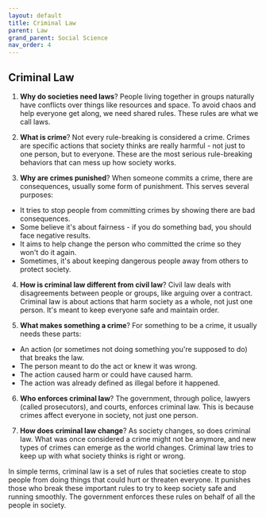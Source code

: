 ```yaml
---
layout: default
title: Criminal Law
parent: Law
grand_parent: Social Science
nav_order: 4
---
```


## Criminal Law

1. **Why do societies need laws**? People living together in groups naturally have conflicts over things like resources and space. To avoid chaos and help everyone get along, we need shared rules. These rules are what we call laws.

2. **What is crime**? Not every rule-breaking is considered a crime. Crimes are specific actions that society thinks are really harmful - not just to one person, but to everyone. These are the most serious rule-breaking behaviors that can mess up how society works.

3. **Why are crimes punished**? When someone commits a crime, there are consequences, usually some form of punishment. This serves several purposes:
* It tries to stop people from committing crimes by showing there are bad consequences.
* Some believe it's about fairness - if you do something bad, you should face negative results.
* It aims to help change the person who committed the crime so they won't do it again.
* Sometimes, it's about keeping dangerous people away from others to protect society.

4. **How is criminal law different from civil law**? Civil law deals with disagreements between people or groups, like arguing over a contract. Criminal law is about actions that harm society as a whole, not just one person. It's meant to keep everyone safe and maintain order.

5. **What makes something a crime**? For something to be a crime, it usually needs these parts:
* An action (or sometimes not doing something you're supposed to do) that breaks the law.
* The person meant to do the act or knew it was wrong.
* The action caused harm or could have caused harm.
* The action was already defined as illegal before it happened.

6. **Who enforces criminal law**? The government, through police, lawyers (called prosecutors), and courts, enforces criminal law. This is because crimes affect everyone in society, not just one person.

7. **How does criminal law change**? As society changes, so does criminal law. What was once considered a crime might not be anymore, and new types of crimes can emerge as the world changes. Criminal law tries to keep up with what society thinks is right or wrong.

In simple terms, criminal law is a set of rules that societies create to stop people from doing things that could hurt or threaten everyone. It punishes those who break these important rules to try to keep society safe and running smoothly. The government enforces these rules on behalf of all the people in society.
